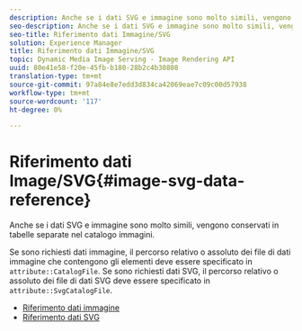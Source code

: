 ```yaml
---
description: Anche se i dati SVG e immagine sono molto simili, vengono conservati in tabelle separate nel catalogo immagini.
seo-description: Anche se i dati SVG e immagine sono molto simili, vengono conservati in tabelle separate nel catalogo immagini.
seo-title: Riferimento dati Immagine/SVG
solution: Experience Manager
title: Riferimento dati Immagine/SVG
topic: Dynamic Media Image Serving - Image Rendering API
uuid: 80e41e58-f20e-45fb-b180-28b2c4b30808
translation-type: tm+mt
source-git-commit: 97a84e8e7edd3d834ca42069eae7c09c00d57938
workflow-type: tm+mt
source-wordcount: '117'
ht-degree: 0%

---
```



# Riferimento dati Image/SVG{#image-svg-data-reference}

Anche se i dati SVG e immagine sono molto simili, vengono conservati in tabelle separate nel catalogo immagini.

Se sono richiesti dati immagine, il percorso relativo o assoluto dei file di dati immagine che contengono gli elementi deve essere specificato in `attribute::CatalogFile`. Se sono richiesti dati SVG, il percorso relativo o assoluto dei file di dati SVG deve essere specificato in `attribute::SvgCatalogFile`.

* [Riferimento dati immagine](c-image-data-reference/c-image-data-reference.md)
* [Riferimento dati SVG](c-svg-data-reference/c-svg-data-reference.md)
